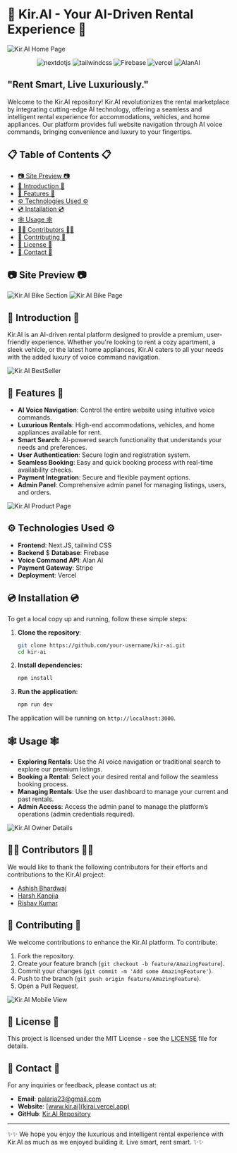 # 🤖 Kir.AI - Your AI-Driven Rental Experience 🤖 

![Kir.AI Home Page](/images/ss_home.png)

<div align="center">
    <img src="https://img.shields.io/badge/-Next_JS-black?style=for-the-badge&logoColor=white&logo=nextdotjs&color=000000" alt="nextdotjs" />
    <img src="https://img.shields.io/badge/-Tailwind_CSS-black?style=for-the-badge&logoColor=white&logo=tailwindcss&color=06B6D4" alt="tailwindcss" />
    <img src="https://img.shields.io/badge/-Firebase-black?style=for-the-badge&logoColor=white&logo=firebase&color=DD2C00" alt="Firebase" />
    <img src="https://img.shields.io/badge/-Vercel-black?style=for-the-badge&logoColor=white&logo=vercel&color=000000" alt="vercel" />
    <img src="https://img.shields.io/badge/-Alan_AI-black?style=for-the-badge&logoColor=white&logo=airbrake&color=18BFFF" alt="AlanAI" />

  </div>


## **"Rent Smart, Live Luxuriously."**

Welcome to the Kir.AI repository! Kir.AI revolutionizes the rental marketplace by integrating cutting-edge AI technology, offering a seamless and intelligent rental experience for accommodations, vehicles, and home appliances. Our platform provides full website navigation through AI voice commands, bringing convenience and luxury to your fingertips.


## 📋 Table of Contents 📋

- [📷 Site Preview 📷](#-site-preview-)
- [🐙 Introduction 🐙](#-introduction-)
- [🔋 Features 🔋](#-features-)
- [⚙️ Technologies Used ⚙️](#-technologies-used-)
- [💿 Installation 💿](#-installation-)
- [🕸️ Usage 🕸️](#-usage-)
- [👨‍🎓 Contributors 👨‍🎓](#👨-contributors-👨)
- [🚀 Contributing 🚀](#-contributing-)
- [📜 License 📜](#-license-)
- [🔗 Contact 🔗](#-contact-)


## 📷 Site Preview 📷

![Kir.AI Bike Section](/images/ss_bikes.png)
![Kir.AI Bike Page](/images/ss_bikepage.png)


## 🐙 Introduction 🐙

Kir.AI is an AI-driven rental platform designed to provide a premium, user-friendly experience. Whether you're looking to rent a cozy apartment, a sleek vehicle, or the latest home appliances, Kir.AI caters to all your needs with the added luxury of voice command navigation.

![Kir.AI BestSeller](/images/ss_bestseller.png)



## 🔋 Features 🔋

- **AI Voice Navigation**: Control the entire website using intuitive voice commands.
- **Luxurious Rentals**: High-end accommodations, vehicles, and home appliances available for rent.
- **Smart Search**: AI-powered search functionality that understands your needs and preferences.
- **User Authentication**: Secure login and registration system.
- **Seamless Booking**: Easy and quick booking process with real-time availability checks.
- **Payment Integration**: Secure and flexible payment options.
- **Admin Panel**: Comprehensive admin panel for managing listings, users, and orders.

![Kir.AI Product Page](/images/ss_productpage.png)


## ⚙️ Technologies Used ⚙️

- **Frontend**: Next.JS, tailwind CSS
- **Backend** $ **Database**: Firebase
- **Voice Command API**: Alan AI
- **Payment Gateway**: Stripe
- **Deployment**: Vercel

## 💿 Installation 💿 

To get a local copy up and running, follow these simple steps:

1. **Clone the repository**:
    ```bash
    git clone https://github.com/your-username/kir-ai.git
    cd kir-ai
    ```

2. **Install dependencies**:
    ```bash
    npm install
    ```

4. **Run the application**:
    ```bash
    npm run dev
    ```

The application will be running on `http://localhost:3000`.

## 🕸️ Usage 🕸️

- **Exploring Rentals**: Use the AI voice navigation or traditional search to explore our premium listings.
- **Booking a Rental**: Select your desired rental and follow the seamless booking process.
- **Managing Rentals**: Use the user dashboard to manage your current and past rentals.
- **Admin Access**: Access the admin panel to manage the platform’s operations (admin credentials required).

![Kir.AI Owner Details](/images/ss_ownerdetail.png)

## 👨‍🎓 Contributors 👨‍🎓

We would like to thank the following contributors for their efforts and contributions to the Kir.AI project:

- [Ashish Bhardwaj](https://github.com/ashish5433)
- [Harsh Kanojia](https://github.com/Eyesnatcher-coder)
- [Rishav Kumar](https://github.com/RockingRishav)

## 🚀 Contributing 🚀

We welcome contributions to enhance the Kir.AI platform. To contribute:

1. Fork the repository.
2. Create your feature branch (`git checkout -b feature/AmazingFeature`).
3. Commit your changes (`git commit -m 'Add some AmazingFeature'`).
4. Push to the branch (`git push origin feature/AmazingFeature`).
5. Open a Pull Request.

![Kir.AI Mobile View](/images/ss_mobile.png)



## 📜 License 📜

This project is licensed under the MIT License - see the [LICENSE](/License) file for details.

## 🔗 Contact 🔗

For any inquiries or feedback, please contact us at:

- **Email**: palaria23@gmail.com
- **Website**: [www.kir.ai](kirai.vercel.app)
- **GitHub**: [Kir.AI Repository](https://github.com/Milind-Palaria/kir.ai)

---

✨✨ We hope you enjoy the luxurious and intelligent rental experience with Kir.AI as much as we enjoyed building it. Live smart, rent smart. ✨✨